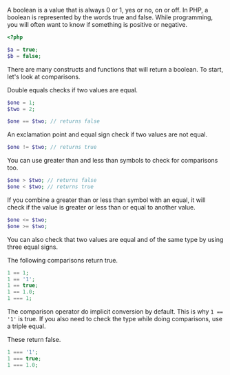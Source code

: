 A boolean is a value that is always 0 or 1, yes or no, on or off.
In PHP, a boolean is represented by the words true and false.
While programming, you will often want to know if something is positive or negative.
```php
<?php

$a = true;
$b = false;
```

There are many constructs and functions that will return a boolean.
To start, let's look at comparisons.

Double equals checks if two values are equal.
```php
$one = 1;
$two = 2;

$one == $two; // returns false
```

An exclamation point and equal sign check if two values are not equal.
```php
$one != $two; // returns true
```

You can use greater than and less than symbols to check for comparisons too.
```php
$one > $two; // returns false
$one < $two; // returns true
```

If you combine a greater than or less than symbol with an equal,
it will check if the value is greater or less than or equal to another value.
```php
$one <= $two;
$one >= $two;
```
You can also check that two values are equal and of the same type
by using three equal signs.

The following comparisons return true.
```php
1 == 1;
1 == '1';
1 == true;
1 == 1.0;
1 === 1;
```

The comparison operator do implicit conversion by default. This is why `1 == '1'` is true. If you also need to check the type while doing comparisons, use a triple equal.

These return false.
```php
1 === '1';
1 === true;
1 === 1.0;
```
